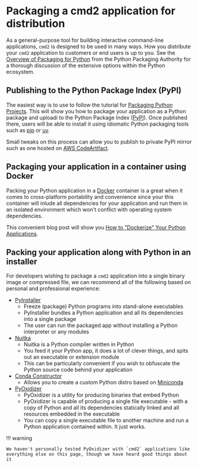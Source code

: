 # Packaging a cmd2 application for distribution

As a general-purpose tool for building interactive command-line applications, `cmd2` is designed to be used in many ways. How you distribute your `cmd2` application to customers or end users is up to you. See the [Overview of Packaging for Python](https://packaging.python.org/overview/) from the Python Packaging Authority for a thorough discussion of the extensive options within the Python ecosystem.

## Publishing to the Python Package Index (PyPI)

The easiest way is to use to follow the tutorial for [Packaging Python Projects](https://packaging.python.org/en/latest/tutorials/packaging-projects/). This will show you how to package your application as a Python package and uploadi to the Python Package Index ([PyPI](https://pypi.org/)). Once published there, users will be able to install it using idiomatic Python packaging tools such as [pip](https://pip.pypa.io/) or [uv](https://github.com/astral-sh/uv).

Small tweaks on this process can allow you to publish to private PyPI mirror such as one hosted on [AWS CodeArtifact](https://aws.amazon.com/codeartifact/).

## Packaging your application in a container using Docker

Packing your Python application in a [Docker](https://www.docker.com/) container is a great when it comes to cross-platform portability and convenience since your this container will inlude all dependencies for your application and run them in an isolated environment which won't conflict with operating system dependencies.

This convenient blog post will show you [How to "Dockerize" Your Python Applications](https://www.docker.com/blog/how-to-dockerize-your-python-applications/).

## Packing your application along with Python in an installer

For developers wishing to package a `cmd2` application into a single binary image or compressed file, we can recommend all of the following based on personal and professional experience:

- [PyInstaller](https://www.pyinstaller.org)
    - Freeze (package) Python programs into stand-alone executables
    - PyInstaller bundles a Python application and all its dependencies into a single package
    - The user can run the packaged app without installing a Python interpreter or any modules
- [Nuitka](https://nuitka.net)
    - Nuitka is a Python compiler written in Python
    - You feed it your Python app, it does a lot of clever things, and spits out an executable or extension module
    - This can be particularly convenient if you wish to obfuscate the Python source code behind your application
- [Conda Constructor](https://github.com/conda/constructor)
    - Allows you to create a custom Python distro based on [Miniconda](https://docs.conda.io/en/latest/miniconda.html)
- [PyOxidizer](https://github.com/indygreg/PyOxidizer)
    - PyOxidizer is a utility for producing binaries that embed Python
    - PyOxidizer is capable of producing a single file executable - with a copy of Python and all its dependencies statically linked and all resources embedded in the executable
    - You can copy a single executable file to another machine and run a Python application contained within. It just works.

!!! warning

    We haven't personally tested PyOxidizer with `cmd2` applications like everything else on this page, though we have heard good things about it
